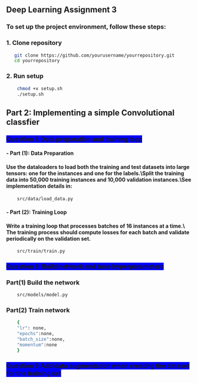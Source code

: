 ## Deep Learning Assignment 3

### To set up the project environment, follow these steps:

### 1. Clone repository
```bash
   git clone https://github.com/yourusername/yourrepository.git
   cd yourrepository
```
### 2. Run setup
```bash
    chmod +x setup.sh
    ./setup.sh
```

## Part 2: Implementing a simple Convolutional classfier


### <span style="background-color:blue;">Question 7. Data preparation and training loop</span>


#### - Part (1): Data Preparation
#### Use the dataloaders to load both the training and test datasets into large tensors: one for the instances and one for the labels.\Split the training data into 50,000 training instances and 10,000 validation instances.\See implementation details in:
```bash
    src/data/load_data.py
```

#### - Part (2): Training Loop
#### Write a training loop that processes batches of 16 instances at a time.\ The training process should compute losses for each batch and validate periodically on the validation set.
```bash
    src/train/train.py
```
### <span style="background-color:blue;">Question 8. Build network and tune hyperparameters</span>
### Part(1) Build the network
```bash
    src/models/model.py
```
### Part(2) Train network
```bash
    {
    "lr": none,
    "epochs":none,
    "batch_size":none,
    "momentum":none
    }
```
### <span style="background-color:blue;">Question 9.Add data augmentation when creating the dataset for the training set</span>

